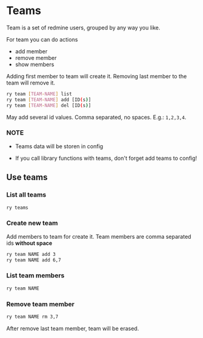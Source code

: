 # Teams

Team is a set of redmine users, grouped by any way you like.

For team you can do actions

- add member
- remove member
- show members

Adding first member to team will create it. Removing last member to the team will remove it.

```bash
ry team [TEAM-NAME] list
ry team [TEAM-NAME] add [ID(s)]
ry team [TEAM-NAME] del [ID(s)]
```

May add several id values. Comma separated, no spaces. E.g.: `1,2,3,4`.

### NOTE

- Teams data will be storen in config

- If you call library functions with teams, don't forget add teams to config!



## Use teams

### List all teams

```bash
ry teams
```

### Create new team

Add members to team for create it.
Team members are comma separated ids **without space**

```bash
ry team NAME add 3
ry team NAME add 6,7
```

### List team members

```bash
ry team NAME
```

### Remove team member

```bash
ry team NAME rm 3,7
```

After remove last team member, team will be erased.
